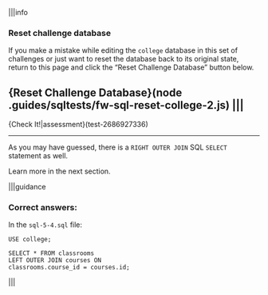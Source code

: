 |||info
### Reset challenge database
If you make a mistake while editing the `college` database in this set of challenges or just want to reset the database back to its original state, return to this page and click the “Reset Challenge Database” button below.

{Reset Challenge Database}(node .guides/sqltests/fw-sql-reset-college-2.js)
|||
---

{Check It!|assessment}(test-2686927336)


---
As you may have guessed, there is a `RIGHT OUTER JOIN` SQL `SELECT` statement as well. 

Learn more in the next section.

|||guidance

### Correct answers:

In the `sql-5-4.sql` file:

`USE college;`

```
SELECT * FROM classrooms
LEFT OUTER JOIN courses ON
classrooms.course_id = courses.id;
```

|||